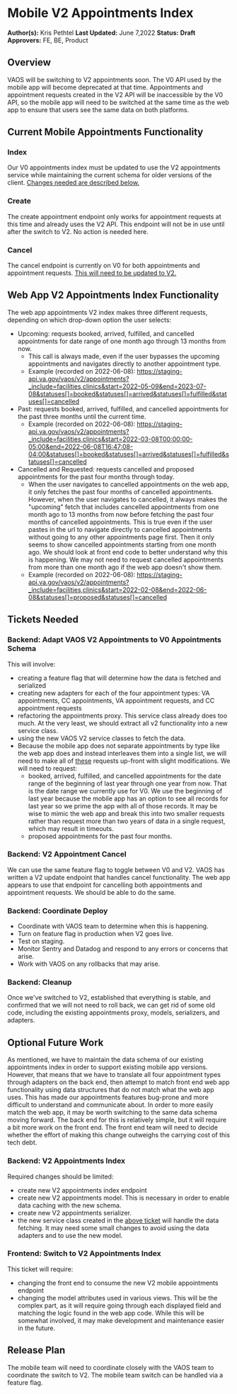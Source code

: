 # Mobile V2 Appointments Index

**Author(s):** Kris Pethtel
**Last Updated:** June 7,2022
**Status:** **Draft**
**Approvers:** FE, BE, Product

## Overview

VAOS will be switching to V2 appointments soon. The V0 API used by the mobile app will become deprecated at that time. Appointments and appointment requests created in the V2 API will be inaccessible by the V0 API, so the mobile app will need to be switched at the same time as the web app to ensure that users see the same data on both platforms.

## Current Mobile Appointments Functionality

### Index

Our V0 appointments index must be updated to use the V2 appointments service while maintaining the current schema for older versions of the client. [Changes needed are described below.](#backend-adapt-vaos-v2-appointments-to-v0-appointments-schema)

### Create

The create appointment endpoint only works for appointment requests at this time and already uses the V2 API. This endpoint will not be in use until after the switch to V2. No action is needed here.

### Cancel

The cancel endpoint is currently on V0 for both appointments and appointment requests. [This will need to be updated to V2.](#backend-v2-appointment-cancel)

## Web App V2 Appointments Index Functionality

The web app appointments V2 index makes three different requests, depending on which drop-down option the user selects:
  - Upcoming: requests booked, arrived, fulfilled, and cancelled appointments for date range of one month ago through 13 months from now.
    - This call is always made, even if the user bypasses the upcoming appointments and navigates directly to another appointment type.
    - Example (recorded on 2022-06-08):
      https://staging-api.va.gov/vaos/v2/appointments?_include=facilities,clinics&start=2022-05-09&end=2023-07-08&statuses[]=booked&statuses[]=arrived&statuses[]=fulfilled&statuses[]=cancelled
  - Past: requests booked, arrived, fulfilled, and cancelled appointments for the past three months until the current time.
    - Example (recorded on 2022-06-08):
	    https://staging-api.va.gov/vaos/v2/appointments?_include=facilities,clinics&start=2022-03-08T00:00:00-05:00&end=2022-06-08T16:47:08-04:00&statuses[]=booked&statuses[]=arrived&statuses[]=fulfilled&statuses[]=cancelled
  - Cancelled and Requested: requests cancelled and proposed appointments for the past four months through today.
    - When the user navigates to cancelled appointments on the web app, it only fetches the past four months of cancelled appointments. However, when the user navigates to cancelled, it always makes the "upcoming" fetch that includes cancelled appointments from one month ago to 13 months from now before fetching the past four months of cancelled appointments. This is true even if the user pastes in the url to navigate directly to cancelled appointments without going to any other appointments page first. Then it only seems to show cancelled appointments starting from one month ago. We should look at front end code to better understand why this is happening. We may not need to request cancelled appointments from more than one month ago if the web app doesn't show them.
    - Example (recorded on 2022-06-08):
    	https://staging-api.va.gov/vaos/v2/appointments?_include=facilities,clinics&start=2022-02-08&end=2022-06-08&statuses[]=proposed&statuses[]=cancelled

## Tickets Needed

### Backend: Adapt VAOS V2 Appointments to V0 Appointments Schema

This will involve:
- creating a feature flag that will determine how the data is fetched and serialized
- creating new adapters for each of the four appointment types: VA appointments, CC appointments, VA appointment requests, and CC appointment requests
- refactoring the appointments proxy. This service class already does too much. At the very least, we should extract all v2 functionality into a new service class.
- using the new VAOS V2 service classes to fetch the data.
- Because the mobile app does not separate appointments by type like the web app does and instead interleaves them into a single list, we will need to make all of [these](#web-app-index-functionality) requests up-front with slight modifications. We will need to request:
  - booked, arrived, fulfilled, and cancelled appointments for the date range of the beginning of last year through one year from now. That is the date range we currently use for V0. We use the beginning of last year because the mobile app has an option to see all records for last year so we prime the app with all of those records. It may be wise to mimic the web app and break this into two smaller requests rather than request more than two years of data in a single request, which may result in timeouts.
  - proposed appointments for the past four months.

### Backend: V2 Appointment Cancel

We can use the same feature flag to toggle between V0 and V2. VAOS has written a V2 update endpoint that handles cancel functionality. The web app appears to use that endpoint for cancelling both appointments and appointment requests. We should be able to do the same.

### Backend: Coordinate Deploy

- Coordinate with VAOS team to determine when this is happening.
- Turn on feature flag in production when V2 goes live.
- Test on staging.
- Monitor Sentry and Datadog and respond to any errors or concerns that arise.
- Work with VAOS on any rollbacks that may arise.

### Backend: Cleanup

Once we've switched to V2, established that everything is stable, and confirmed that we will not need to roll back, we can get rid of some old code, including the existing appointments proxy, models, serializers, and adapters.

## Optional Future Work

As mentioned, we have to maintain the data schema of our existing appointments index in order to support existing mobile app versions. However, that means that we have to translate all four appointment types through adapters on the back end, then attempt to match front end web app functionality using data structures that do not match what the web app uses. This has made our appointments features bug-prone and more difficult to understand and communicate about. In order to more easily match the web app, it may be worth switching to the same data schema moving forward. The back end for this is relatively simple, but it will require a bit more work on the front end. The front end team will need to decide whether the effort of making this change outweighs the carrying cost of this tech debt.

### Backend: V2 Appointments Index

Required changes should be limited:
- create new V2 appointments index endpoint
- create new V2 appointments model. This is necessary in order to enable data caching with the new schema.
- create new V2 appointments serializer.
- the new service class created in the [above ticket](#backend-adapt-vaos-v2-appointments-to-v0-appointments-schema) will handle the data fetching. It may need some small changes to avoid using the data adapters and to use the new model.

### Frontend: Switch to V2 Appointments Index

This ticket will require:
- changing the front end to consume the new V2 mobile appointments endpoint
- changing the model attributes used in various views. This will be the complex part, as it will require going through each displayed field and matching the logic found in the web app code. While this will be somewhat involved, it may make development and maintenance easier in the future.

## Release Plan

The mobile team will need to coordinate closely with the VAOS team to coordinate the switch to V2. The mobile team switch can be handled via a feature flag.